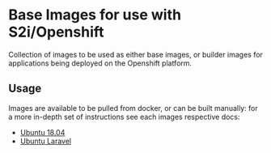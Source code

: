 # Base Images for use with S2i/Openshift

Collection of images to be used as either base images, or builder images for applications being deployed on the Openshift platform.

## Usage

Images are available to be pulled from docker, or can be built manually: for a more in-depth set of instructions see each images respective docs:

* [Ubuntu 18.04](ubuntu18.04/readme.md)
* [Ubuntu Laravel](ubuntu-laravel-5x/readme.md)